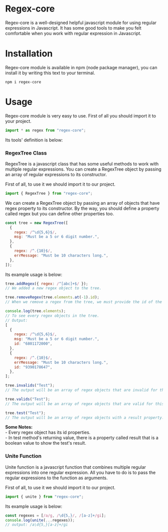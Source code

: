 # Regex-core

Regex-core is a well-designed helpful javascript module for using regular expressions in Javascript. It has some good tools to make you felt comfortable when you work with regular expression in Javascript.

# Installation

Regex-core module is available in npm (node package manager), you can install it by writing this text to your terminal.

```
npm i regex-core
```

# Usage

Regex-core module is very easy to use. First of all you should import it to your project.

```javascript
import * as regex from "regex-core";
```

Its tools' definition is below:

### RegexTree Class

RegexTree is a javascript class that has some useful methods to work with multiple regular expressions. You can create a RegexTree object by passing an array of regular expressions to its constructor.

First of all, to use it we should import it to our project.

```javascript
import { RegexTree } from "regex-core";
```

We can create a RegexTree object by passing an array of objects that have regex property to its constructor. By the way, you should define a property called regex but you can define other properties too.

```javascript
const tree = new RegexTree([
  {
    regex: /^\d{5,6}$/,
    msg: "Must be a 5 or 6 digit number.",
  },
  {
    regex: /^.{10}$/,
    errMessage: "Must be 10 characters long.",
  },
]);
```

Its example usage is below:

```javascript
tree.addRegex({ regex: /^[abc]+$/ });
// We added a new regex object to the tree.

tree.removeRegex(tree.elements.at(-1).id);
// When we remove a regex from the tree, we must provide the id of the regex object. (We removed the last one.)

console.log(tree.elements);
// To see every regex objects in the tree.
// Output:
[
  {
    regex: /^\d{5,6}$/,
    msg: "Must be a 5 or 6 digit number.",
    id: "6801172000",
  },
  {
    regex: /^.{10}$/,
    errMessage: "Must be 10 characters long.",
    id: "9390178647",
  },
];

tree.invalids("Test");
// The output will be an array of regex objects that are invalid for this test value.

tree.valids("Test");
// The output will be an array of regex objects that are valid for this test value.

tree.test("Test");
// The output will be an array of regex objects with a result property.
```

**Some Notes:**
<br>- Every regex object has its id properties.
<br>- In test method's returning value, there is a property called result that is a boolean value to show the test's result.

### Unite Function

Unite function is a javascript function that combines multiple regular expressions into one regular expression. All you have to do is to pass the regular expressions to the function as arguments.

First of all, to use it we should import it to our project.

```javascript
import { unite } from "regex-core";
```

Its example usage is below:

```javascript
const regexes = [/a/g, /\d{5,}/, /[a-z]+/gi];
console.log(unite(...regexes));
// output: /a\d{5,}[a-z]+/gi
```
